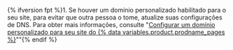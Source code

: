 {% ifversion fpt %}1. Se houver um domínio personalizado habilitado para o seu site, para evitar que outra pessoa o tome, atualize suas configurações de DNS. Para obter mais informações, consulte "[Configurar um domínio personalizado para seu site do {% data variables.product.prodname_pages %}](/pages/configuring-a-custom-domain-for-your-github-pages-site)""{% endif %}
